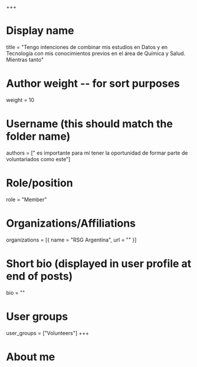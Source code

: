 +++
# Display name
title = "Tengo intenciones de combinar mis estudios en Datos y en Tecnología con mis conocimientos previos en el área de Química y Salud. Mientras tanto"

# Author weight -- for sort purposes
weight = 10

# Username (this should match the folder name)
authors = [" es importante para mí tener la oportunidad de formar parte de voluntariados como este"]

# Role/position
role = "Member"

# Organizations/Affiliations
organizations = [{ name = "RSG Argentina", url = "" }]

# Short bio (displayed in user profile at end of posts)
bio = ""

# User groups
user_groups = ["Volunteers"]
+++

# About me
